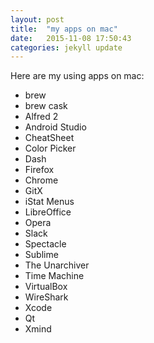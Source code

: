 ```yaml
---
layout: post
title:  "my apps on mac"
date:   2015-11-08 17:50:43
categories: jekyll update
---
```

Here are my using apps on mac:

* brew
* brew cask
* Alfred 2
* Android Studio
* CheatSheet
* Color Picker
* Dash
* Firefox
* Chrome
* GitX
* iStat Menus
* LibreOffice
* Opera
* Slack
* Spectacle
* Sublime
* The Unarchiver
* Time Machine
* VirtualBox
* WireShark
* Xcode
* Qt
* Xmind
